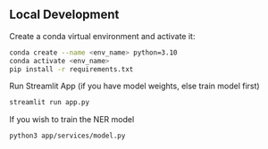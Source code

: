 ## Local Development
Create a conda virtual environment and activate it:

```bash
conda create --name <env_name> python=3.10
conda activate <env_name>
pip install -r requirements.txt
```

Run Streamlit App (if you have model weights, else train model first)
```bash
streamlit run app.py
```

If you wish to train the NER model
```bash
python3 app/services/model.py
```